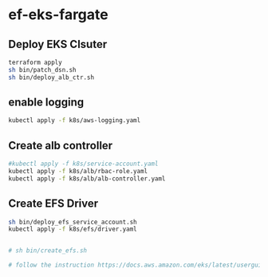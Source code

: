 # ef-eks-fargate

## Deploy EKS Clsuter

```bash
terraform apply
sh bin/patch_dsn.sh
sh bin/deploy_alb_ctr.sh
```

## enable logging

```bash
kubectl apply -f k8s/aws-logging.yaml
```

## Create alb controller

```bash
#kubectl apply -f k8s/service-account.yaml
kubectl apply -f k8s/alb/rbac-role.yaml
kubectl apply -f k8s/alb/alb-controller.yaml
```

## Create EFS Driver

```bash
sh bin/deploy_efs_service_account.sh
kubectl apply -f k8s/efs/driver.yaml


# sh bin/create_efs.sh

# follow the instruction https://docs.aws.amazon.com/eks/latest/userguide/efs-csi.html to create mount target
```
